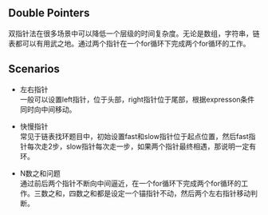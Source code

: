 ## Double Pointers  

双指针法在很多场景中可以降低一个层级的时间复杂度。无论是数组，字符串，链表都可以有用武之地。通过两个指针在一个for循环下完成两个for循环的工作。

## Scenarios

- 左右指针  
一般可以设置left指针，位于头部，right指针位于尾部，根据expresson条件同时向中间移动。

- 快慢指针  
常见于链表找环题目中，初始设置fast和slow指针位于起点位置，然后fast指针每次走2步，slow指针每次走一步，如果两个指针最终相遇，那说明一定有环。

- N数之和问题  
通过前后两个指针不断向中间逼近，在一个for循环下完成两个for循环的工作。三数之和，四数之和都是设定一个锚指针不动，然后两个左右指针移动判断。
